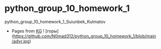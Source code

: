 # python_group_10_homework_1
python_group_10_homework_1_Suiunbek_Kulmatov
- Pages from [KG](https://n0mad312.github.io/python_group_10_homework_1/)
! [горы] (https://github.com/N0mad312/python_group_10_homework_1/blob/main/adyr.jpg)
